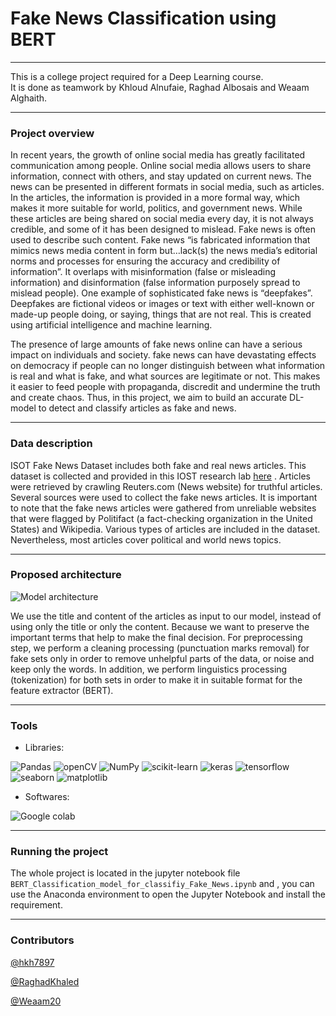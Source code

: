 # Fake News Classification using BERT


---
This is a college project required for a Deep Learning course.<br>
It is done as teamwork by Khloud Alnufaie, Raghad Albosais and Weaam Alghaith.

---

### Project overview

In recent years, the growth of online social media has greatly facilitated communication among
people. Online social media allows users to share information, connect with others, and stay
updated on current news. The news can be presented in different formats in social media, such as
articles. In the articles, the information is provided in a more formal way, which makes it more
suitable for world, politics, and government news. While these articles are being shared on social
media every day, it is not always credible, and some of it has been designed to mislead. Fake
news is often used to describe such content. Fake news “is fabricated information that mimics
news media content in form but…lack(s) the news media’s editorial norms and processes for
ensuring the accuracy and credibility of information”. It overlaps with misinformation (false or
misleading information) and disinformation (false information purposely spread to mislead
people). One example of sophisticated fake news is “deepfakes”. Deepfakes are fictional videos
or images or text with either well-known or made-up people doing, or saying, things that are not
real. This is created using artificial intelligence and machine learning.

The presence of large amounts of fake news online can have a serious impact on individuals and
society. fake news can have devastating effects on democracy if people can no longer distinguish
between what information is real and what is fake, and what sources are legitimate or not. This
makes it easier to feed people with propaganda, discredit and undermine the truth and create
chaos. Thus, in this project, we aim to build an accurate DL-model to detect and classify articles as fake and news. 

---

### Data description

ISOT Fake News Dataset includes both fake and real news articles. This dataset is collected and
provided in this IOST research lab [here](https://onlineacademiccommunity.uvic.ca/isot/2022/11/27/fake-news-detection-datasets/) . Articles were retrieved by crawling Reuters.com (News
website) for truthful articles. Several sources were used to collect the fake news articles. It is
important to note that the fake news articles were gathered from unreliable websites that were
flagged by Politifact (a fact-checking organization in the United States) and Wikipedia. Various
types of articles are included in the dataset. Nevertheless, most articles cover political and world
news topics.

---

### Proposed architecture

![Model architecture](https://github.com/RaghadKhaled/Fake_News_Classification/blob/main/Proposed%20architecture.jpg)

We use the title and content of the articles as input to our model, instead of using only the title or only the content. Because we want to preserve the
important terms that help to make the final decision. For preprocessing step, we perform a
cleaning processing (punctuation marks removal) for fake sets only in order to remove unhelpful
parts of the data, or noise and keep only the words. In addition, we perform linguistics processing
(tokenization) for both sets in order to make it in suitable format for the feature extractor (BERT). 

---

### Tools

- Libraries: 

![Pandas](https://img.shields.io/badge/pandas-330F63??style=flat&logo=pandas&logoColor=white)
![openCV](https://img.shields.io/badge/openCV-%23F7931E.svg??style=flat&logo=openCV&logoColor=black&color=9cf)
![NumPy](https://img.shields.io/badge/numpy-%23013243.svg??style=flat&logo=numpy&logoColor=white)
![scikit-learn](https://img.shields.io/badge/scikit--learn-%23F7931E.svg??style=flat&logo=scikit-learn&logoColor=white)
![keras](https://img.shields.io/badge/keras-%23000.svg??style=flat&logo=keras&logoColor=white&color=red)
![tensorflow](https://img.shields.io/badge/tensorflow-%23000.svg??style=flat&logo=tensorflow&logoColor=white&color=green)
![seaborn](https://img.shields.io/badge/seaborn-%2006600.svg??style=flat&color=blue)
![matplotlib](https://img.shields.io/badge/matplotlib-%233F4F75.svg??style=flat&&logo=matplotlib&color=yellow)


- Softwares: 

![Google colab](https://img.shields.io/badge/Googlel%20Colab-0078d7.svg??style=flat&logo=google-colab&logoColor=orang)

---

### Running the project
The whole project is located in the jupyter notebook file ``` BERT_Classification_model_for_classifiy_Fake_News.ipynb ``` and , you can use the Anaconda environment to open the Jupyter Notebook and install the requirement.


---

### Contributors

[@hkh7897](https://github.com/hkh7897)

[@RaghadKhaled](https://github.com/RaghadKhaled)

[@Weaam20](https://github.com/Weaam20)
